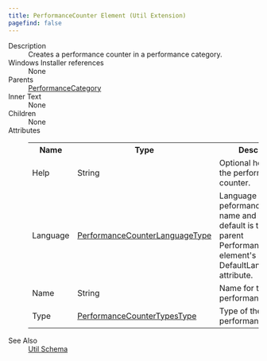 ```yaml
---
title: PerformanceCounter Element (Util Extension)
pagefind: false
---
```

<dl>
  <dt>Description</dt>
  <dd>Creates a performance counter in a performance category.</dd>
  <dt>Windows Installer references</dt>
  <dd>None</dd>
  <dt>Parents</dt>
  <dd>
    <a href="../../util/performancecategory" class="extension">PerformanceCategory</a>
  </dd>
  <dt>Inner Text</dt>
  <dd>None</dd>
  <dt>Children</dt>
  <dd>None</dd>
  <dt>Attributes</dt>
  <dd>
    <table cellspacing="0" cellpadding="0" class="schema">
      <tr>
        <th width="15%">Name</th>
        <th width="15%">Type</th>
        <th width="65%">Description</th>
        <th width="15%">Required</th>
      </tr>
      <tr>
        <td>Help</td>
        <td>String</td>
        <td>Optional help text for the performance counter.</td>
        <td>&nbsp;</td>
      </tr>
      <tr>
        <td>Language</td>
        <td><a href="../../util/simple_type_performancecounterlanguagetype">PerformanceCounterLanguageType</a></td>
        <td>Language for the peformance counter name and help.  The default is to use the parent PerformanceCategory element's DefaultLanguage attribute.</td>
        <td>&nbsp;</td>
      </tr>
      <tr>
        <td>Name</td>
        <td>String</td>
        <td>Name for the performance counter.</td>
        <td>&nbsp;</td>
      </tr>
      <tr>
        <td>Type</td>
        <td><a href="../../util/simple_type_performancecountertypestype">PerformanceCounterTypesType</a></td>
        <td>Type of the performance counter.</td>
        <td>&nbsp;</td>
      </tr>
    </table>
  </dd>
  <dt>See Also</dt>
  <dd>
    <a href="../">Util Schema</a>
  </dd>
</dl>
